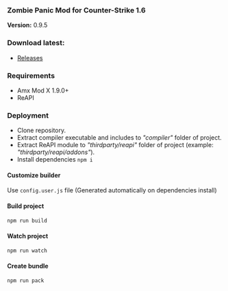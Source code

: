 ### Zombie Panic Mod for Counter-Strike 1.6
__Version:__ 0.9.5

### Download latest:
- [Releases](./releases)

### Requirements
- Amx Mod X 1.9.0+
- ReAPI

### Deployment
- Clone repository.
- Extract compiler executable and includes to _"compiler"_ folder of project.
- Extract ReAPI module to _"thirdparty/reapi"_ folder of project (example: _"thirdparty/reapi/addons"_).
- Install dependencies `npm i`

#### Customize builder
Use `config.user.js` file (Generated automatically on dependencies install)

#### Build project

```bash
npm run build
```

#### Watch project

```bash
npm run watch
```

#### Create bundle

```bash
npm run pack
```
